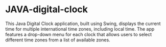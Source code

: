 # JAVA-digital-clock
This Java Digital Clock application, built using Swing, displays the current time for multiple international time zones, including local time. The app features a drop-down menu for each clock that allows users to select different time zones from a list of available zones. 
